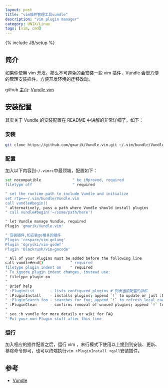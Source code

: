 ```yaml
---
layout: post
title: "vim插件管理工具vundle"
description: "vim plugin manager"
category: UNIX/Linux
tags: [vim, cmd]
---
```

{% include JB/setup %}

## 简介

如果你使用 vim 开发，那么不可避免的会安装一些 vim 插件，Vundle 会很方便的管理安装插件，方便开发环境的迁移改动。

github 主页: [Vundle.vim](https://github.com/gmarik/Vundle.vim)

## 安装配置

其实关于 Vundle 的安装配置在 README 中讲解的非常详细了，如下：

### 安装

``` bash
git clone https://github.com/gmarik/Vundle.vim.git ~/.vim/bundle/Vundle.vim
```

### 配置

加入以下内容到`~/.vimrc`中最顶端，配置如下：

``` bash
set nocompatible              " be iMproved, required
filetype off                  " required

" set the runtime path to include Vundle and initialize
set rtp+=~/.vim/bundle/Vundle.vim
call vundle#begin()
" alternatively, pass a path where Vundle should install plugins
" call vundle#begin('~/some/path/here')

" let Vundle manage Vundle, required
Plugin 'gmarik/Vundle.vim'

" 安装插件,如安装go相关的插件
Plugin 'cespare/vim-golang'
Plugin 'dgryski/vim-godef'
Plugin 'Blackrush/vim-gocode'

" All of your Plugins must be added before the following line
call vundle#end()            " required
filetype plugin indent on    " required
" To ignore plugin indent changes, instead use:
" filetype plugin on
"
" Brief help
" :PluginList       - lists configured plugins # 列出当前配置的插件
" :PluginInstall    - installs plugins; append `!` to update or just :PluginUpdate # 安装和更新插件
" :PluginSearch foo - searches for foo; append `!` to refresh local cache # 搜索github可用插件
" :PluginClean      - confirms removal of unused plugins; append `!` to auto-approve removal # 清理插件，追加!表示自动确认清除
"
" see :h vundle for more details or wiki for FAQ
" Put your non-Plugin stuff after this line
```

### 运行

加入相应的插件配置之后，运行 vim ，末行模式下使用以上提到到安装、更新、移除命令即可，也可以终端执行`vim +PluginInstall +qall`安装插件。

## 参考

* [Vundle](https://github.com/gmarik/Vundle.vim)
